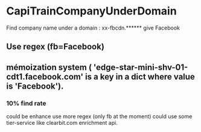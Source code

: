 # CapiTrainCompanyUnderDomain
Find company name under a domain : xx-fbcdn.****** give Facebook

## Use regex (fb=Facebook) 
## mémoization system ( 'edge-star-mini-shv-01-cdt1.facebook.com' is a key in a dict where value is 'Facebook').


### 10% find rate
could be enhance use more regex (only fb at the moment)
could use some tier-service like clearbit.com enrichment api.
